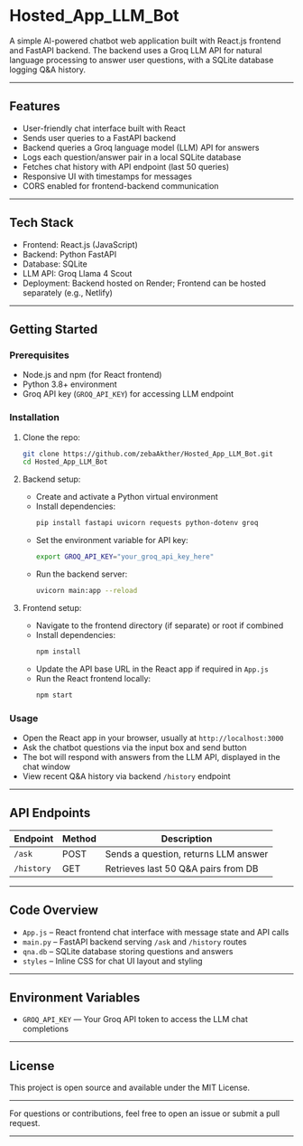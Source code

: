 

# Hosted_App_LLM_Bot

A simple AI-powered chatbot web application built with React.js frontend and FastAPI backend. The backend uses a Groq LLM API for natural language processing to answer user questions, with a SQLite database logging Q&A history.

***

## Features

- User-friendly chat interface built with React  
- Sends user queries to a FastAPI backend  
- Backend queries a Groq language model (LLM) API for answers  
- Logs each question/answer pair in a local SQLite database  
- Fetches chat history with API endpoint (last 50 queries)  
- Responsive UI with timestamps for messages  
- CORS enabled for frontend-backend communication  

***

## Tech Stack

- Frontend: React.js (JavaScript)  
- Backend: Python FastAPI  
- Database: SQLite  
- LLM API: Groq Llama 4 Scout  
- Deployment: Backend hosted on Render; Frontend can be hosted separately (e.g., Netlify)  

***

## Getting Started

### Prerequisites

- Node.js and npm (for React frontend)  
- Python 3.8+ environment  
- Groq API key (`GROQ_API_KEY`) for accessing LLM endpoint  

### Installation

1. Clone the repo:  
   ```bash
   git clone https://github.com/zebaAkther/Hosted_App_LLM_Bot.git
   cd Hosted_App_LLM_Bot
   ```

2. Backend setup:

   - Create and activate a Python virtual environment  
   - Install dependencies:  
     ```bash
     pip install fastapi uvicorn requests python-dotenv groq
     ```
   - Set the environment variable for API key:  
     ```bash
     export GROQ_API_KEY="your_groq_api_key_here"
     ```
   - Run the backend server:  
     ```bash
     uvicorn main:app --reload
     ```

3. Frontend setup:

   - Navigate to the frontend directory (if separate) or root if combined  
   - Install dependencies:  
     ```bash
     npm install
     ```
   - Update the API base URL in the React app if required in `App.js`  
   - Run the React frontend locally:  
     ```bash
     npm start
     ```

### Usage

- Open the React app in your browser, usually at `http://localhost:3000`  
- Ask the chatbot questions via the input box and send button  
- The bot will respond with answers from the LLM API, displayed in the chat window  
- View recent Q&A history via backend `/history` endpoint  

***

## API Endpoints

| Endpoint    | Method | Description                              |
|-------------|--------|-------------------------------------- |
| `/ask`      | POST   | Sends a question, returns LLM answer   |
| `/history`  | GET    | Retrieves last 50 Q&A pairs from DB    |

***

## Code Overview

- `App.js` – React frontend chat interface with message state and API calls  
- `main.py` – FastAPI backend serving `/ask` and `/history` routes  
- `qna.db` – SQLite database storing questions and answers  
- `styles` – Inline CSS for chat UI layout and styling  

***

## Environment Variables

- `GROQ_API_KEY` — Your Groq API token to access the LLM chat completions  

***

## License

This project is open source and available under the MIT License.

***

For questions or contributions, feel free to open an issue or submit a pull request.

***


